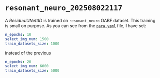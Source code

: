 # `resonant_neuro_202508022117`

A *ResidualUNet3D* is trained on `resonant_neuro` OABF dataset. This training is small on purpose. As you can see from the [`para.yaml`](../../pth/resonant_neuro_202508022117/para.yaml) file, I have set:

```yaml
n_epochs: 10
select_img_num: 1500
train_datasets_size: 1000
```

instead of the previous

```yaml
n_epochs: 20
select_img_num: 6000
train_datasets_size: 5000
```